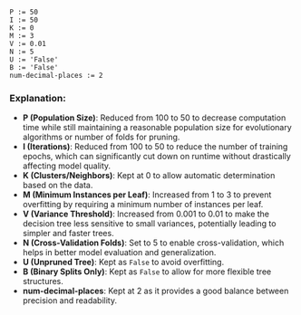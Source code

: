 ```plaintext
P := 50
I := 50
K := 0
M := 3
V := 0.01
N := 5
U := 'False'
B := 'False'
num-decimal-places := 2
```

### Explanation:
- **P (Population Size)**: Reduced from 100 to 50 to decrease computation time while still maintaining a reasonable population size for evolutionary algorithms or number of folds for pruning.
- **I (Iterations)**: Reduced from 100 to 50 to reduce the number of training epochs, which can significantly cut down on runtime without drastically affecting model quality.
- **K (Clusters/Neighbors)**: Kept at 0 to allow automatic determination based on the data.
- **M (Minimum Instances per Leaf)**: Increased from 1 to 3 to prevent overfitting by requiring a minimum number of instances per leaf.
- **V (Variance Threshold)**: Increased from 0.001 to 0.01 to make the decision tree less sensitive to small variances, potentially leading to simpler and faster trees.
- **N (Cross-Validation Folds)**: Set to 5 to enable cross-validation, which helps in better model evaluation and generalization.
- **U (Unpruned Tree)**: Kept as `False` to avoid overfitting.
- **B (Binary Splits Only)**: Kept as `False` to allow for more flexible tree structures.
- **num-decimal-places**: Kept at 2 as it provides a good balance between precision and readability.